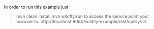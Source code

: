 In order to run this example just
> mvn clean install
> mvn wildfly:run
> to access the service point your browser to: http://localhost:8080/wildfly-example/rest/query/all
